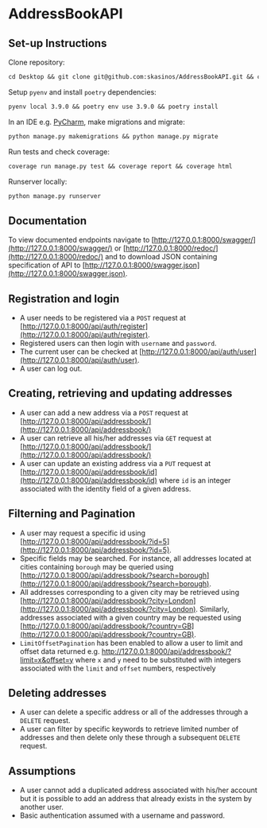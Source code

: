 # AddressBookAPI

## Set-up Instructions
Clone repository:
  ```latex
cd Desktop && git clone git@github.com:skasinos/AddressBookAPI.git && cd AddressBookAPI
  ```
  
Setup `pyenv` and install `poetry` dependencies:
  ```latex
pyenv local 3.9.0 && poetry env use 3.9.0 && poetry install
  ```

In an IDE e.g. [PyCharm](https://www.jetbrains.com/pycharm/), make migrations and migrate:
  ```latex
python manage.py makemigrations && python manage.py migrate
  ```

Run tests and check coverage:
  ```latex
coverage run manage.py test && coverage report && coverage html
  ```
  
Runserver locally:
  ```latex
python manage.py runserver
  ```

## Documentation
To view documented endpoints navigate to [http://127.0.0.1:8000/swagger/](http://127.0.0.1:8000/swagger/) or [http://127.0.0.1:8000/redoc/](http://127.0.0.1:8000/redoc/) and to download JSON containing specification of API to [http://127.0.0.1:8000/swagger.json](http://127.0.0.1:8000/swagger.json).

## Registration and login
- A user needs to be registered via a `POST` request at [http://127.0.0.1:8000/api/auth/register](http://127.0.0.1:8000/api/auth/register). 
- Registered users can then login with `username` and `password`.
- The current user can be checked at [http://127.0.0.1:8000/api/auth/user](http://127.0.0.1:8000/api/auth/user). 
- A user can log out.

## Creating, retrieving and updating addresses
- A user can add a new address via a `POST` request at [http://127.0.0.1:8000/api/addressbook/](http://127.0.0.1:8000/api/addressbook/)
- A user can retrieve all his/her addresses via `GET` request at [http://127.0.0.1:8000/api/addressbook/](http://127.0.0.1:8000/api/addressbook/)
- A user can update an existing address via a `PUT` request at [http://127.0.0.1:8000/api/addressbook/id](http://127.0.0.1:8000/api/addressbook/id) where `id` is an integer associated with the identity field of a given address.

## Filterning and Pagination
- A user may request a specific id using [http://127.0.0.1:8000/api/addressbook/?id=5](http://127.0.0.1:8000/api/addressbook/?id=5).
- Specific fields may be searched. For instance, all addresses located at cities containing `borough` may be queried using [http://127.0.0.1:8000/api/addressbook/?search=borough](http://127.0.0.1:8000/api/addressbook/?search=borough).
- All addresses corresponding to a given city may be retrieved using [http://127.0.0.1:8000/api/addressbook/?city=London](http://127.0.0.1:8000/api/addressbook/?city=London). Similarly, addresses associated with a given country may be requested using [http://127.0.0.1:8000/api/addressbook/?country=GB](http://127.0.0.1:8000/api/addressbook/?country=GB).
- `LimitOffsetPagination` has been enabled to allow a user to limit and offset data returned e.g. http://127.0.0.1:8000/api/addressbook/?limit=x&offset=y where `x` and `y` need to be substituted with integers associated with the `limit` and `offset` numbers, respectively

## Deleting addresses
- A user can delete a specific address or all of the addresses through a `DELETE` request.
- A user can filter by specific keywords to retrieve limited number of addresses and then delete only these through a subsequent `DELETE` request.

## Assumptions
- A user cannot add a duplicated address associated with his/her account but it is possible to add an address that already exists in the system by another user.
- Basic authentication assumed with a username and password.

